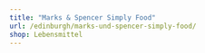 ```yaml
---
title: "Marks & Spencer Simply Food"
url: /edinburgh/marks-und-spencer-simply-food/
shop: Lebensmittel
---
```

